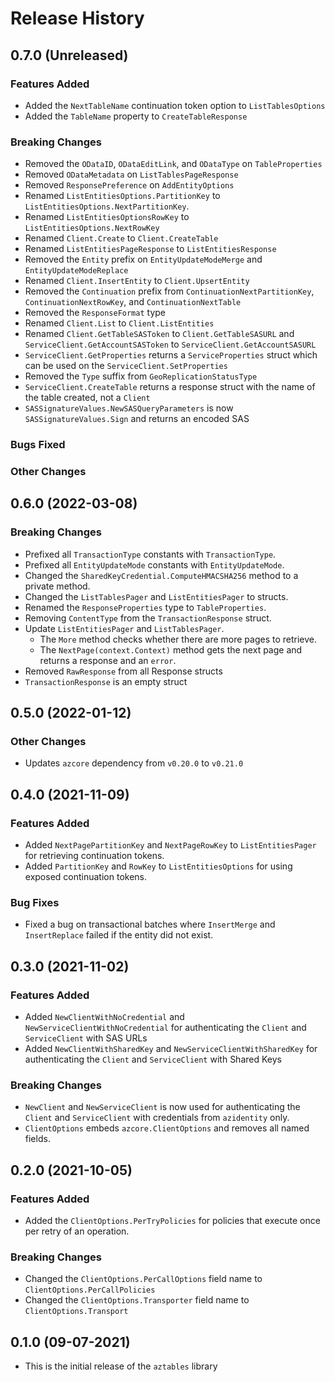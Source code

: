 # Release History

## 0.7.0 (Unreleased)

### Features Added
* Added the `NextTableName` continuation token option to `ListTablesOptions`
* Added the `TableName` property to `CreateTableResponse`

### Breaking Changes
* Removed the `ODataID`, `ODataEditLink`, and `ODataType` on `TableProperties`
* Removed `ODataMetadata` on `ListTablesPageResponse`
* Removed `ResponsePreference` on `AddEntityOptions`
* Renamed `ListEntitiesOptions.PartitionKey` to `ListEntitiesOptions.NextPartitionKey`.
* Renamed `ListEntitiesOptionsRowKey` to `ListEntitiesOptions.NextRowKey`
* Renamed `Client.Create` to `Client.CreateTable`
* Renamed `ListEntitiesPageResponse` to `ListEntitiesResponse`
* Removed the `Entity` prefix on `EntityUpdateModeMerge` and `EntityUpdateModeReplace`
* Renamed `Client.InsertEntity` to `Client.UpsertEntity`
* Removed the `Continuation` prefix from `ContinuationNextPartitionKey`, `ContinuationNextRowKey`, and `ContinuationNextTable`
* Removed the `ResponseFormat` type
* Renamed `Client.List` to `Client.ListEntities`
* Renamed `Client.GetTableSASToken` to `Client.GetTableSASURL` and `ServiceClient.GetAccountSASToken` to `ServiceClient.GetAccountSASURL`
* `ServiceClient.GetProperties` returns a `ServiceProperties` struct which can be used on the `ServiceClient.SetProperties`
* Removed the `Type` suffix from `GeoReplicationStatusType`
* `ServiceClient.CreateTable` returns a response struct with the name of the table created, not a `Client`
* `SASSignatureValues.NewSASQueryParameters` is now `SASSignatureValues.Sign` and returns an encoded SAS 


### Bugs Fixed

### Other Changes

## 0.6.0 (2022-03-08)

### Breaking Changes
* Prefixed all `TransactionType` constants with `TransactionType`.
* Prefixed all `EntityUpdateMode` constants with `EntityUpdateMode`.
* Changed the `SharedKeyCredential.ComputeHMACSHA256` method to a private method.
* Changed the `ListTablesPager` and `ListEntitiesPager` to structs.
* Renamed the `ResponseProperties` type to `TableProperties`.
* Removing `ContentType` from the `TransactionResponse` struct.
* Update `ListEntitiesPager` and `ListTablesPager`.
    * The `More` method checks whether there are more pages to retrieve.
    * The `NextPage(context.Context)` method gets the next page and returns a response and an `error`.
* Removed `RawResponse` from all Response structs
* `TransactionResponse` is an empty struct

## 0.5.0 (2022-01-12)

### Other Changes
* Updates `azcore` dependency from `v0.20.0` to `v0.21.0`

## 0.4.0 (2021-11-09)

### Features Added
* Added `NextPagePartitionKey` and `NextPageRowKey` to `ListEntitiesPager` for retrieving continuation tokens.
* Added `PartitionKey` and `RowKey` to `ListEntitiesOptions` for using exposed continuation tokens.

### Bug Fixes
* Fixed a bug on transactional batches where `InsertMerge` and `InsertReplace` failed if the entity did not exist.

## 0.3.0 (2021-11-02)

### Features Added
* Added `NewClientWithNoCredential` and `NewServiceClientWithNoCredential` for authenticating the `Client` and `ServiceClient` with SAS URLs
* Added `NewClientWithSharedKey` and `NewServiceClientWithSharedKey` for authenticating the `Client` and `ServiceClient` with Shared Keys

### Breaking Changes
* `NewClient` and `NewServiceClient` is now used for authenticating the `Client` and `ServiceClient` with credentials from `azidentity` only.
* `ClientOptions` embeds `azcore.ClientOptions` and removes all named fields.

## 0.2.0 (2021-10-05)

### Features Added
* Added the `ClientOptions.PerTryPolicies` for policies that execute once per retry of an operation.

### Breaking Changes
* Changed the `ClientOptions.PerCallOptions` field name to `ClientOptions.PerCallPolicies`
* Changed the `ClientOptions.Transporter` field name to `ClientOptions.Transport`

## 0.1.0 (09-07-2021)
* This is the initial release of the `aztables` library
